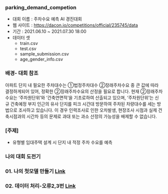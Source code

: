 ### parking_demand_competion
 * 대회 이름 : 주차수요 예측 AI 경진대회
 * 웹 사이트 : https://dacon.io/competitions/official/235745/data
 * 기간 : 2021.06.10 ~ 2021.07.30 18:00
 * 데이터 셋
   * train.csv
   * test.csv 
   * sample_submission.csv
   * age_gender_info.csv


### 배경- 대회 참조
아파트 단지 내 필요한 주차대수는 ①법정주차대수 ②장래주차수요 중 큰 값에 따라 결정하게되어 있어, 정확한 ②장래주차수요의 산정을 필요로 합니다. 현재 ②장래주차수요는 ‘주차원단위’와 ‘건축연면적’을 기초로하여 산출되고 있으며, ‘주차원단위’는 신규 건축예정 부지 인근의 유사 단지를 피크 시간대 방문하여 주차된 차량대수를 세는 방법으로 조사하고 있습니다.
이 경우 인력조사로 인한 오차발생, 현장조사 시점과 실제 건축시점과의 시간차 등의 문제로 과대 또는 과소 산정의 가능성을 배제할 수 없습니다.

### [주제]
 * 유형별 임대주택 설계 시 단지 내 적정 주차 수요를 예측

### 나의 대회 도전기
  ### 01. 나의 첫모델 만들기 [Link](https://github.com/LDJWJ/parking_demand_competion/blob/main/01_%EB%8C%80%ED%9A%8C_%EC%B2%AB%EB%AA%A8%EB%8D%B8%EB%A7%8C%EB%93%A4%EA%B8%B0.md)
  
  ### 02. 데이터 처리-오류2,3번 [Link](https://github.com/LDJWJ/parking_demand_competion/blob/main/02_second_data.md)
